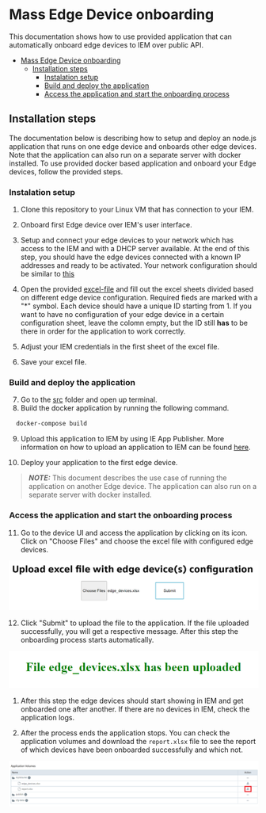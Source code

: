 # Mass Edge Device onboarding

This documentation shows how to use provided application that can automatically onboard edge devices to IEM over public API.

- [Mass Edge Device onboarding](#mass-edge-device-onboarding)
  - [Installation steps](#installation-steps)
    - [Instalation setup](#instalation-setup)
    - [Build and deploy the application](#build-and-deploy-the-application)
    - [Access the application and start the onboarding process](#access-the-application-and-start-the-onboarding-process)

## Installation steps

The documentation below is describing how to setup and deploy an node.js application that runs on one edge device and onboards other edge devices. Note that the application can also run on a separate server with docker installed. To use provided docker based application and onboard your Edge devices, follow the provided steps.

### Instalation setup

1. Clone this repository to your Linux VM that has connection to your IEM.

2. Onboard first Edge device over IEM's user interface. 

3. Setup and connect your edge devices to your network which has access to the IEM and with a DHCP server available. At the end of this step, you should have the edge devices connected with a known IP addresses and ready to be activated. Your network configuration should be similar to [this](../README.md#application-runs-on-another-device)

4. Open the provided [excel-file](../src/excel-file/edge_devices.xlsx) and fill out the excel sheets divided based on different edge device configuration. Required fieds are marked with a "*" symbol. Each device should have a unique ID starting from 1. If you want to have no configuration of your edge device in a certain configuration sheet, leave the colomn empty, but the ID still **has** to be there in order for the application to work correctly.

5. Adjust your IEM credentials in the first sheet of the excel file.
6. Save your excel file.

### Build and deploy the application

7. Go to the [src](../src) folder and open up terminal.
8. Build the docker application by running the following command.

``` bash
  docker-compose build
```

9.  Upload this application to IEM by using IE App Publisher. More information on how to upload an application to IEM can be found [here](https://github.com/industrial-edge/upload-app-to-industrial-edge-management).
  
10. Deploy your application to the first edge device.

> **_NOTE:_** This document describes the use case of running the application on another Edge device. The application can also run on a separate server with docker installed.
> 

### Access the application and start the onboarding process

11.  Go to the device UI and access the application by clicking on its icon. Click on "Choose Files" and choose the excel file with configured edge devices.

![MassOnboard](../docs/graphics/upload-file.PNG)

12.  Click "Submit" to upload the file to the application. If the file uploaded successfully, you will get a respective message. After this step the onboarding process starts automatically.

![MassOnboard](../docs/graphics/upload-file-success.PNG)

1.  After this step the edge devices should start showing in IEM and get onboarded one after another. If there are no devices in IEM, check the application logs. 

14. After the process ends the application stops. You can check the application volumes and download the `report.xlsx` file to see the report of which devices have been onboarded successfully and which not.

![MassOnboard](../docs/graphics/report.PNG)
